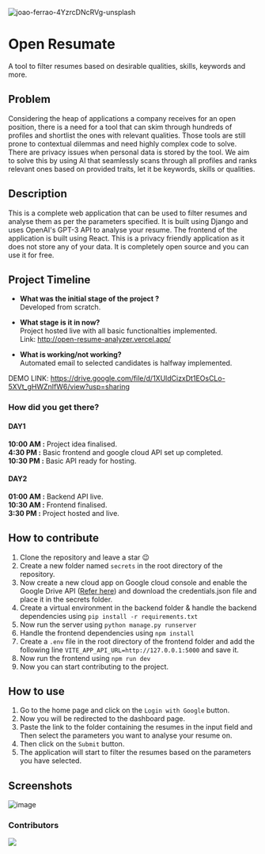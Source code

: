 ![joao-ferrao-4YzrcDNcRVg-unsplash](https://user-images.githubusercontent.com/76550448/222956996-23111943-b8c2-44ca-864e-ec22a801f676.jpg)
# Open Resumate

A tool to filter resumes based on desirable qualities, skills, keywords and more.

## Problem
Considering the heap of applications a company receives for an open position, there is a need for a tool that can skim through hundreds of profiles and shortlist the ones with relevant qualities.  Those tools are still prone to contextual dilemmas and need highly complex code to solve. There are privacy issues when personal data is stored by the tool. We aim to solve this by using AI that seamlessly scans through all profiles and ranks relevant ones based on provided traits, let it be keywords, skills or qualities.

## Description

This is a complete web application that can be used to filter resumes and analyse them as per the parameters specified. It is built using Django and uses OpenAI's GPT-3 API to analyse your resume.
The frontend of the application is built using React. This is a privacy friendly application as it does not store any of your data. It is completely open source and you can use it for free.

## Project Timeline
- **What was the initial stage of the project ?** <br>
Developed from scratch.<br>

- **What stage is it in now?**<br>
Project hosted live with all basic functionalties implemented. <br>Link: http://open-resume-analyzer.vercel.app/<br>

- **What is working/not working?**<br>
Automated email to selected candidates is halfway implemented. 

DEMO LINK: https://drive.google.com/file/d/1XUldCizxDt1EOsCLo-5XVt_gHWZnIfW6/view?usp=sharing

### How did you get there?
#### DAY1
<b>10:00 AM :</b> Project idea finalised.<br>
<b>4:30 PM :</b> Basic frontend and google cloud API set up completed.<br>
<b>10:30 PM :</b> Basic API ready for hosting.<br>

#### DAY2
<b>01:00 AM :</b> Backend API live.<br>
<b>10:30 AM :</b> Frontend finalised.<br>
<b>3:30 PM :</b> Project hosted and live.<br>



## How to contribute

1. Clone the repository and leave a star 😉
2. Create a new folder named `secrets` in the root directory of the repository.
3. Now create a new cloud app on Google cloud console and enable the Google Drive API ([Refer here](https://developers.google.com/drive/api/v3/quickstart/python)) and download the credentials.json file and place it in the secrets folder.
4. Create a virtual environment in the backend folder & handle the backend dependencies using `pip install -r requirements.txt`
5. Now run the server using `python manage.py runserver`
6. Handle the frontend dependencies using `npm install`
7. Create a `.env` file in the root directory of the frontend folder and add the following line `VITE_APP_API_URL=http://127.0.0.1:5000` and save it.
8. Now run the frontend using `npm run dev`
9. Now you can start contributing to the project.

## How to use

1. Go to the home page and click on the `Login with Google` button.
2. Now you will be redirected to the dashboard page.
3. Paste the link to the folder containing the resumes in the input field and Then select the parameters you want to analyse your resume on.
4. Then click on the `Submit` button.
5. The application will start to filter the resumes based on the parameters you have selected.

## Screenshots
![image](https://user-images.githubusercontent.com/76550448/222957632-fb92ce42-9d93-4899-94d8-fd718a77d45b.png)

### Contributors

<a href="https://github.com/Anirudh-A-V/open-resume-analyzer/graphs/contributors">
  <img src="https://contrib.rocks/image?repo=Anirudh-A-V/open-resume-analyzer" />
</a>

